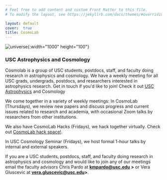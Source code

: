 ```yaml
---
# Feel free to add content and custom Front Matter to this file.
# To modify the layout, see https://jekyllrb.com/docs/themes/#overriding-theme-defaults

layout: default
cover:  true
title: CosmoLab
---
```

![universe]({{veragluscevic.github.io}}/dm.png){:width="1000" height="100"}

### USC Astrophysics and Cosmology ###

Cosmolab is a group of USC students, postdocs, staff, and faculty doing research in astrophysics and cosmology. We have a weekly meeting for all USC grads, undergrads, postdocs, and researchers interested in astrophysics research. Get in touch if you'd like to join! Check it out <a href="cosmolab.usc.edu"> USC Astrophysics</a> and Cosmology

We come together in a variety of weekly meetings: In CosmoLab (Thursdays), we review new papers and discuss progress and current issues related to research and academia, with occasional Zoom talks by researchers from other institutions. 

We also have CosmoLab Hacks (Fridays), we hack together virtually. Check out <a href="https://github.com/usc-cosmolab/hackspace"> CosmoLab hack space!</a>.

In USC Cosmology Seminar (Fridays), we host formal 1-hour talks by internal and external speakers. 

If you are a USC students, postdocs, staff, and faculty doing research in astrophysics and cosmology and would like to join any of our meetings email the faculty advisors Chris Pardo at <b> kmpardo@usc.edu ></b> or Vera Gluscevic at <b>vera.gluscevic@usc.edu></b>.





 


